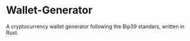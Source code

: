 # Wallet-Generator
A cryptocurrency wallet generator following the Bip39 standars, written in Rust.

